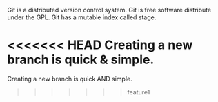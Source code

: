Git is a distributed version control system.
Git is free software distribute under the GPL.
Git has a mutable index called stage.

<<<<<<< HEAD
Creating a new branch is quick & simple.
=======
Creating a new branch is quick AND simple.
>>>>>>> feature1
